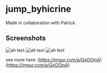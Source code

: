 # jump_byhicrine

Made in collaboration with Patrick.

## Screenshots

![alt text](https://i.imgur.com/BIZXjYb.jpg)
![alt text](https://i.imgur.com/JNlVPej.jpg)
![alt text](https://i.imgur.com/vTWqFXQ.jpg)

see more here: [https://imgur.com/a/QxOOinA](https://imgur.com/a/QxOOinA)